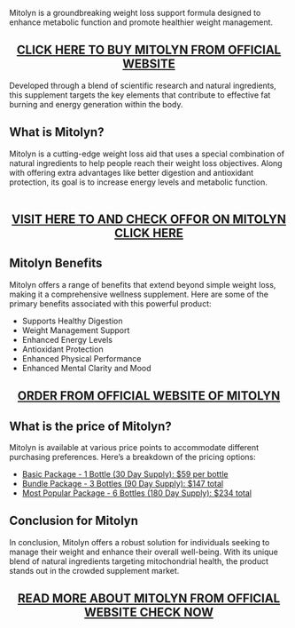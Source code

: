 <p>Mitolyn is a groundbreaking weight loss support formula designed to enhance metabolic function and promote healthier weight management.</p>
<h2 style="text-align: center;"><a href="https://sale365day.com/order-mitolyn">CLICK HERE TO BUY MITOLYN FROM OFFICIAL WEBSITE</a></h2>
<p style="text-align: left;">Developed through a blend of scientific research and natural ingredients, this supplement targets the key elements that contribute to effective fat burning and energy generation within the body.</p>
<h2 style="text-align: left;">What is Mitolyn?</h2>
<p style="text-align: left;">Mitolyn is a cutting-edge weight loss aid that uses a special combination of natural ingredients to help people reach their weight loss objectives. Along with offering extra advantages like better digestion and antioxidant protection, its goal is to increase energy levels and metabolic function.<br /><br /></p>
<h2 style="text-align: center;"><a href="https://sale365day.com/order-mitolyn">VISIT HERE TO AND CHECK OFFOR ON MITOLYN CLICK HERE</a></h2>
<h2 style="text-align: left;">Mitolyn Benefits</h2>
<p style="text-align: left;">Mitolyn offers a range of benefits that extend beyond simple weight loss, making it a comprehensive wellness supplement. Here are some of the primary benefits associated with this powerful product:</p>
<ul style="text-align: left;">
<li>Supports Healthy Digestion</li>
<li>Weight Management Support</li>
<li>Enhanced Energy Levels</li>
<li>Antioxidant Protection</li>
<li>Enhanced Physical Performance</li>
<li>Enhanced Mental Clarity and Mood</li>
</ul>
<h2 style="text-align: center;"><a href="https://sale365day.com/order-mitolyn">ORDER FROM OFFICIAL WEBSITE OF MITOLYN</a></h2>
<h2 style="text-align: left;">What is the price of Mitolyn?</h2>
<p style="text-align: left;">Mitolyn is available at various price points to accommodate different purchasing preferences. Here&rsquo;s a breakdown of the pricing options: </p>
<ul style="text-align: left;">
<li><a href="https://sale365day.com/order-mitolyn">Basic Package - 1 Bottle (30 Day Supply): $59 per bottle</a></li>
<li><a href="https://sale365day.com/order-mitolyn">Bundle Package - 3 Bottles (90 Day Supply): $147 total</a></li>
<li><a href="https://sale365day.com/order-mitolyn">Most Popular Package - 6 Bottles (180 Day Supply): $234 total</a></li>
</ul>
<h2 style="text-align: left;">Conclusion for Mitolyn</h2>
<p style="text-align: left;">In conclusion, Mitolyn offers a robust solution for individuals seeking to manage their weight and enhance their overall well-being. With its unique blend of natural ingredients targeting mitochondrial health, the product stands out in the crowded supplement market.</p>
<h2 style="text-align: center;"><a href="https://sale365day.com/order-mitolyn">READ MORE ABOUT MITOLYN FROM OFFICIAL WEBSITE CHECK NOW</a></h2>
